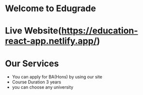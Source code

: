 # Welcome to Edugrade
# Live Website(https://education-react-app.netlify.app/)

# Our Services
- You can apply for BA(Hons) by using our site
- Course Duration 3 years
- you can choose any university

